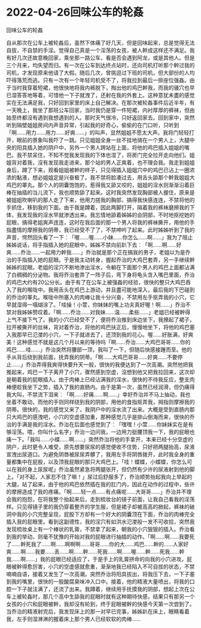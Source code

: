 # 2022-04-26回味公车的轮姦



回味公车的轮姦



自从那次在公车上被轮姦后，虽然下体痛了好几天，但是回味起来，总是觉得无法自拔，不自禁的手淫。觉得自己真是一个淫荡的女孩，被人幹成这样还不满足。我有好几次还故意晚回家，乘坐那一路公车，看是否会遇到阿龙，或是其他人。但是三个月来，均失望而归。有一次在公车到达终点站时，还向司机打听那个幹过我的司机，才发现原来他请了大假。随后几次，曾挑逗过下班的司机，但大部份的人均吓得落荒而逃。只有一次有一个年轻司机受不了，将我拉到最后一排座位强姦。由于当时我穿着短裙，他很快地将我内裤脱下，掏出他的鸡巴幹我，而我的骚穴也早已湿答答地等着，可惜他一下子就洩了，还射在我的外套上。这种意犹未盡的感觉实在无法满足我，只好回到家里的床上自己解决。在那次被轮姦事件后近半年，有一天晚上，我坐了那班公车回家，当时我仍是穿一件短裙，内衬厚厚的裤袜，但由始至终都沒有遇到我想遇到的人。那时天气很冷，只好返回家去。回到家中，突然听到隔壁姐姐房间内声音异常，引起我的好奇心，偷偷的在门口听，只听到「啊……用力……用力……好爽……」的叫声，显然姐姐不愿太大声。我将门轻轻打开，眼前的景象叫我吓了一跳。只见姐姐全身一丝不挂地骑在一个男人上，大腿中央的阳具插入她的阴户中，另外一个男人跨站在上面，将他的鸡巴插入姐姐的嘴巴。我不禁呆住，不知不觉我发现我的下体也湿了，将房门完全拉开走向他们。姐姐背对着我，沒有发现我走进来，那个站的男人正爽着，也不理会我。我走到姐姐身后，蹲了下来，观看姐姐被幹的样子，只见得插入姐姐穴中的鸡巴已沾上一圈浓浓的黏液，想必姐姐定是兴奋极了。我不禁将脸凑过去，用舌头舔那个幹我姐姐大鸡巴的睪丸。那个人的阴囊饱饱的，惹得我又舔又咬的，姐姐的淫水则渐渐沿着巨棒在抽插的当儿流下，我也顺势舔了起来。这时我突然发现胸部被人握住，原来是被姐姐吹喇叭的那人走了下来，他用力搓我的胸部，搞得我快感连连，不禁将他的手抓住，移到我的下面。由于我是蹲着，因此两脚打开，隔着我的裤袜磨擦我的下体，我发现我的淫水早就渗透出来。我忘情地舔着姊姊的会阴部，不时地抠挖她的屁眼，搞得老姐爽声连连，这时在我后面的那一个男人将我的裤袜撕开，用他的手指盡情的摩擦我的阴蒂，我已经受不了了，不禁呻吟了起来。此时姊姊听到了我的声音，愕然回头看了一下︰「喔……喔……小妹……你怎么……啊……」我为了阻止姊姊说话，将手指插入她的屁眼中，姊姊不禁向前趴下去︰「啊……啊……好爽……乔治……一起用力幹我……」乔治就是那个正在搞我的男子，老姐以为是乔治的手指插入她的屁眼。于是我主动转身，握起乔治的大鸡巴套弄，另一手继续幹姊姊的屁眼。老姐的淫穴不断地渗出淫水，令躺在下面那个男人的鸡巴上面都沾满了白稠稠的分泌物。我将乔治套弄了一阵子后，弯下身将龟头含入嘴巴里面，乔治的鸡巴大约有20公分长。由于有了在公车上被强姦的经验，很快的整只大鸡巴吞入了我的喉咙中。我用舌头在鸡巴上游动，并且盡可能地深入，最后我的下巴碰到的乔治的睪丸。喉咙中所塞入的肉棒让我十分兴奋，不禁用左手抠弄我的小穴，它早就湿得一塌煳涂了。「哇操！小萱，你妹妹的嘴上功夫真好喔！啊……」乔治不禁对我姊姊赞叹着。「啊……乔治……对我妹……温……柔些……」老姐已经被幹得上气不接下气了。我的小穴已经受不了，便将乔治推到床边坐下，我撩起了裙子，拉开被撕开的丝袜，背对着乔治，将他的鸡巴扶正后，慢慢地坐下，将他的鸡巴塞入我那早已氾漤的小穴，一下子就进去了，还顶到我的花心。喔……好胀满，好爽美！这种感觉不就是这几个月以来的等待吗「啊……乔治……大鸡巴哥哥……你的鸡巴……哇……」乔治突然将腰部一顶，我叫了一下，但随后快感接踵而至。他的手从背后绕到我前面，抚弄我的阴蒂。「啊……大鸡巴哥哥……好爽……不要停止……」乔治弄得我爽得快要升天一般，很快的我便达到了一次高潮。突然他把我推起来，鸡巴一下子离开了小穴，骤然感到空虚，沒想到他又把我拉回来，这次却是朝着我的屁眼插入。由于肉棒上已经沾满我的淫水，很快的不待我反应，整支肉棒便趁我坐下之势，插入了我的直肠内。由于是第一次，虽然已经润滑，但仍痛得我大叫，不禁流下泪来︰「啊……好痛……啊……」幸好乔治并不马上抽动，我也坐着不敢动，而他的手则同样绕到我的阴部，用他的食指抠弄我，拇指则摩擦我的阴蒂。很快的，我的感觉又来了，我阴户中的淫水流了出来。大概是受到直肠内那只大鸡巴的感洩吧，小穴的空虚感加重，那种感觉几乎是排山倒海而来，很快的乔治的手满是我的淫水。乔治在后面也感觉到了︰「嘿嘿！小萱……你妹妹实在是有够淫荡。喂，你叫什么名字」乔治一边问我，一边用力挺腰顶我一下，我的屁眼也痛一下。「我叫……小蝶……啊……」突然乔治将他的手拿开，本来已经十分空虚的阴户，此时更令人难受，原先想要尿尿的感觉便收不住势，只好把两腿抬高，尿液宣洩出尿道口。为避免阴唇被尿尿弄髒了，我用左手将阴唇拨开，此时我全身的重量都集中在屁股，以及顶我屁眼的那只大鸡巴上。「哇！蝶蝶，小蝶蝶，你怎么可以在我的身上尿尿呢」乔治虽然紧急将两腿张开，但仍然有少许的尿液射到他的脚上。「对不起，人家忍不住了嘛！」尿过后舒服多了，乔治顺势抬起我向上举起的大腿，站了起来，由于他的鸡巴依然插在我的肛门内，因此在动作的过程中，些许的摩擦造成了我的疼痛。「啊……轻一点……有点痛呢……大哥哥……」乔治并不理会我的抱怨，在将我整个抬起来后，走到梳妆台的镜子前面，让我自己看我的淫荡样。只见得镜子里的我仍穿着整齐的学生服，但是裙子却被高高的掀起，裤袜的破洞中我的小穴完整呈现，屁股下方却有一个好大的阴囊顶在下面，乔治的肉棒完全插入我的屁眼里。看到这副德性，我的淫穴有如洪水氾漤般一发不可收拾，突然我发现梳妆桌上有一个棒状的乳膏，不禁拿了起来，朝我的小穴狠狠的插入。乔治看到我的举动，则毫不犹豫的开始对我的屁眼进行抽插的动作。「啊……啊……我要死了……幹死我了……啊……啊啊啊……哥哥……你的大……鸡巴……幹的……人家好爽……啊……我要……丢……啊……幹……死我……啊……喔……幹……死我……幹我……啊……」我的屁眼已经适应了，于是手上的乳膏拼命的向我的小穴进攻，屁眼被幹得愈厉害，小穴的空虚感就愈重，渐渐地我已经陷入不可自拔的状态，不禁喃喃自语，接着又发生了一次高潮。突然乔治将阳具拔出，将我压下去，一下子塞到我的嘴里，很快的一股酸腐臭味冲入口中。接着，他的精液大量喷出，将我的口腔一下子就注满了，还流了出来。我蹲着，继续用手抚摸我的阴部，想起上次在公车上被轮姦时，那几个高中生舔我的屁眼时就有这种期待快感，结果只有那另一个女孩的小穴和屁眼被幹，我却沒有轮到，终于屁眼被幹的快感今天第一次尝到了。当乔治的精液射完后，我发现床上的那一对早已完事，姊姊趴在床上，眼睛看着我，左手则湿淋淋的握着床上那个男人已经软软的肉棒……
            

